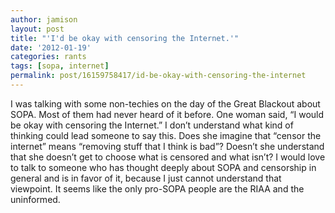 ```yaml
---
author: jamison
layout: post
title: "'I'd be okay with censoring the Internet.'"
date: '2012-01-19'
categories: rants
tags: [sopa, internet]
permalink: post/16159758417/id-be-okay-with-censoring-the-internet
---
```


I was talking with some non-techies on the day of the Great Blackout
about SOPA. Most of them had never heard of it before. One woman said,
“I would be okay with censoring the Internet.” I don’t understand what
kind of thinking could lead someone to say this. Does she imagine that
“censor the internet” means “removing stuff that I think is bad”?
Doesn’t she understand that she doesn’t get to choose what is censored
and what isn’t? I would love to talk to someone who has thought deeply
about SOPA and censorship in general and is in favor of it, because I
just cannot understand that viewpoint. It seems like the only pro-SOPA
people are the RIAA and the uninformed.
